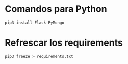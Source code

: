 # Comandos para Python
    pip3 install Flask-PyMongo

# Refrescar los requirements
    pip3 freeze > requirements.txt